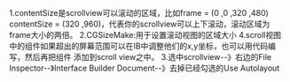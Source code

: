 1.contentSize是scrollview可以滚动的区域，比如frame = (0 ,0 ,320 ,480)
contentSize = (320 ,960)，代表你的scrollview可以上下滚动，滚动区域为frame大小的两倍。
2.CGSizeMake:用于设置滚动视图的区域大小
4.scroll视图中的组件如果超出的屏幕范围可以在IB中调整他们的x,y坐标，也可以用代码编写，然后再把组件
添加到scroll view之中。
3.选中scrollview--》右边的File Inspector--》Interface Builder Document--》去掉已经勾选的Use Autolayout
